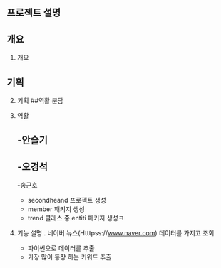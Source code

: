 ## 프로젝트 설명 
## 개요
1. 개요
## 기획
2. 기획
##역활 분담
3. 역활

   -안슬기
     -
   -오경석
     -
   -송근호
     - secondheand 프로젝트 생성
     - member 패키지 생성
     - trend  클래스 중 entiti 패키지 생성ㅋ
5. 기능 설명
   . 네이버 뉴스(Htttpss://www.naver.com) 데이터를 가지고 조회
     - 파이썬으로 데이터를 추출
     - 가장 많이 등장 하는 키워드 추출
       
